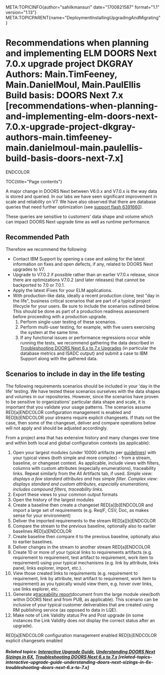 META:TOPICINFO{author="sahilkmansuri" date="1700821587" format="1.1"
version="1.13"}
META:TOPICPARENT{name="DeploymentInstallingUpgradingAndMigrating"}

# Recommendations when planning and implementing ELM DOORS Next 7.0.x upgrade project DKGRAY Authors: Main.TimFeeney, Main.DanielMoul, Main.PaulEllis Build basis: DOORS Next 7.x [recommendations-when-planning-and-implementing-elm-doors-next-7.0.x-upgrade-project-dkgray-authors-main.timfeeney-main.danielmoul-main.paulellis-build-basis-doors-next-7.x]

ENDCOLOR

TOC{title="Page contents"}

A major change in DOORS Next between V6.0.x and V7.0.x is the way data
is stored and queried. In our labs we have seen significant improvement
in scale and reliability on V7. We have also observed that there are
database queries that need further optimization (see [support flash
6391660](https://www.ibm.com/support/pages/node/6391660)).

These queries are sensitive to customers' data shape and volume which
can impact DOORS Next upgrade time as well as runtime performance.

## Recommended Path

Therefore we recommend the following:

-   Contact IBM Support by opening a case and asking for the latest
    information on fixes and open defects, if any, related to DOORS Next
    upgrades to V7.
-   Upgrade to V7.0.2 if possible rather than an earlier V7.0.x release,
    since there are optimizations V7.0.2 (and later releases) that
    cannot be backported to 7.0 or 7.0.1.
-   Apply the latest iFixes for your ELM applications.
-   With production-like data, ideally a recent production clone, test
    "day in the life", business critical scenarios that are part of a
    typical project lifecycle for your users. Be sure to include the
    scenarios outlined below. This should be done as part of a
    production readiness assessment before proceeding with a production
    upgrade.
    1.  Perform single-user testing of these scenarios.
    2.  Perform multi-user testing, for example, with five users
        exercising the system at the same time.
    3.  If any functional issues or performance regressions occur while
        running the tests, we recommend gathering the data described in
        [Troubleshooting DOORS Next 6.x to 7.x
        Upgrades](https://jazz.net/wiki/bin/view/Deployment/TroubleshootingDOORSNextUpgrades)
        (in particular the database metrics and ISADC output) and submit
        a case to IBM Support along with the gathered data.

## Scenarios to include in day in the life testing

The following requirements scenarios should be included in your 'day in
the life' testing. We have tested these scenarios ourselves with the
data shapes and volumes in our repositories. However, since the
scenarios have proven to be sensitive to organizations' particular data
shape and scale, it is important that you validate your usage patterns.
The scenarios assume RED\[a\]ENDCOLOR configuration management is
enabled and RED\[b\]ENDCOLOR your streams require explicit changesets.
If thats not the case, then some of the changeset, deliver and compare
operations below will not apply and should be adjusted accordingly.

From a project area that has extensive history and many changes over
time and within both local and global configuration contexts (as
applicable):

1.  Open your largest modules (under 10000 artifacts per
    [guidelines](RequirementsManagement70Performance#Data_limits_in_7_0))
    with your typical views (both simple and more complex) - from a
    stream, baseline, or changeset context. As applicable, include views
    with filters, columns with custom attributes (especially
    enumerations), traceability links. Repeat similarly from the All
    Artifacts tab, if used. *Simple view: displays a few standard
    attributes and has simple filter. Complex view: displays standard
    and custom attributes, especially enumerations, includes compound
    filters, traceability links.*
2.  Export these views to your common output formats
3.  Open the history of the largest modules
4.  Create a baseline then create a changeset RED\[a\]\[b\]ENDCOLOR and
    import a large set of requirements (e.g. ReqIF, CSV, Doc, as makes
    sense for your environment)
5.  Deliver the imported requirements to the stream
    RED\[a\]\[b\]ENDCOLOR
6.  Compare the stream to the previous baseline, optionally also to
    earlier baselines RED\[a\]ENDCOLOR
7.  Create baseline then compare it to the previous baseline, optionally
    also to earlier baselines.
8.  Deliver changes in the stream to another stream RED\[a\]ENDCOLOR
9.  Create 10 or more of your typical links to requirements artifacts
    (e.g. requirement to requirement, test artifact to requirement, work
    item to requirement) using your typical mechanisms (e.g. link by
    attribute, links panel, links explorer, import, etc.).
10. View those created links to requirements (e.g. requirement to
    requirement, link by attribute, test artifact to requirement, work
    item to requirement) as you typically would view them, e.g. hover
    over links, use links explorer, etc.
11. Generate a[traceability
    report](https://www.ibm.com/support/knowledgecenter/en/SSYMRC_7.0.2/com.ibm.rational.rrm.help.doc/topics/r_report_descriptions.html)document
    from the large module view(both within DOORS Next and from PUB, as
    applicable). This scenario can be inclusive of your typical customer
    deliverables that are created using RM publishing service (as
    opposed to data in LQE).
12. Make note of Link Validity status Pre and Post upgrade (in some
    instances the Link Validity does not display the correct status
    after an upgrade).

RED\[a\]ENDCOLOR configuration management enabled RED\[b\]ENDCOLOR
explicit changesets enabled

##### Related topics: [Interactive Upgrade Guide](https://www.ibm.com/support/knowledgecenter/SSYMRC_7.0.2/com.ibm.jazz.install.doc/topics/roadmap_clm_upgrade.html), [Understanding DOORS Next Sizings in 6X](UnderstandingDOORSNextSizingsin6X), [Troubleshooting DOORS Next 6.x to 7.x](TroubleshootingDOORSNextUpgrades) [related-topics-interactive-upgrade-guide-understanding-doors-next-sizings-in-6x-troubleshooting-doors-next-6.x-to-7.x]
